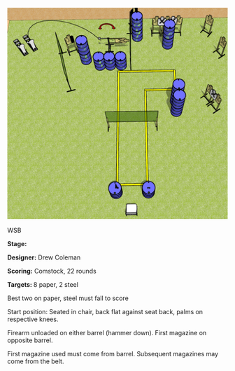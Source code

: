 ![Wookie Noises](Stage%20Design.png)

WSB

<b>Stage:</b> <wookie noises>

<b>Designer:</b> Drew Coleman

<b>Scoring:</b> Comstock, 22 rounds

<b>Targets: </b>8 paper, 2 steel

Best two on paper, steel must fall to score

Start position: Seated in chair, back flat against seat back, palms on respective knees.

Firearm unloaded on either barrel (hammer down). First magazine on opposite barrel.

First magazine used must come from barrel. Subsequent magazines may come from the belt.

